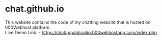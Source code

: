 # chat.github.io
This website contains the code of my chatting website that is hosted on 000Webhost platform.  
Live Demo Link :- https://chatappabhradip.000webhostapp.com/index.php
